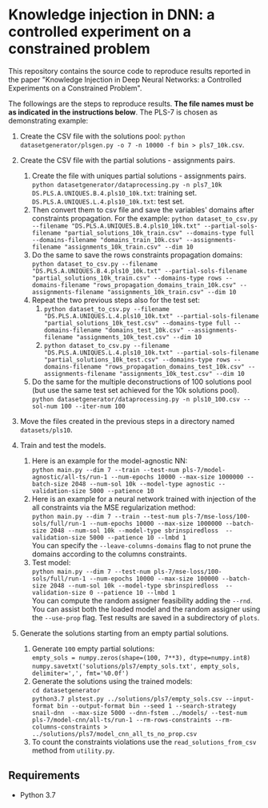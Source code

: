 # Knowledge injection in DNN: a controlled experiment on a constrained problem

This repository contains the source code to reproduce results reported in the paper "Knowledge Injection in Deep Neural 
Networks: a Controlled Experiments on a Constrained Problem".

The followings are the steps to reproduce results. **The file names must be as indicated in the instructions below**.
The PLS-7 is chosen as demonstrating example:

1)  Create the CSV file with the solutions pool:
    `python datasetgenerator/plsgen.py -o 7 -n 10000 -f bin > pls7_10k.csv`.
2)  Create the CSV file with the partial solutions - assignments pairs.  
    1) Create the file with uniques partial solutions - assignments pairs.  
    `python datasetgenerator/dataprocessing.py -n pls7_10k`  
    `DS.PLS.A.UNIQUES.B.4.pls10_10k.txt`: training set.  
    `DS.PLS.A.UNIQUES.L.4.pls10_10k.txt`: test set.  
    2) Then convert them to csv file and save the variables' domains after constraints propagation. For the example:
    `python dataset_to_csv.py --filename "DS.PLS.A.UNIQUES.B.4.pls10_10k.txt" --partial-sols-filename "partial_solutions_10k_train.csv" --domains-type full --domains-filename "domains_train_10k.csv" --assignments-filename "assignments_10k_train.csv" --dim 10`  
    3) Do the same to save the rows constraints propagation domains:  
    `python dataset_to_csv.py --filename "DS.PLS.A.UNIQUES.B.4.pls10_10k.txt" --partial-sols-filename "partial_solutions_10k_train.csv" --domains-type rows --domains-filename "rows_propagation_domains_train_10k.csv" --assignments-filename "assignments_10k_train.csv" --dim 10`  
    4) Repeat the two previous steps also for the test set:
       1) `python dataset_to_csv.py --filename "DS.PLS.A.UNIQUES.L.4.pls10_10k.txt" --partial-sols-filename "partial_solutions_10k_test.csv" --domains-type full --domains-filename "domains_test_10k.csv" --assignments-filename "assignments_10k_test.csv" --dim 10`
       2) `python dataset_to_csv.py --filename "DS.PLS.A.UNIQUES.L.4.pls10_10k.txt" --partial-sols-filename "partial_solutions_10k_test.csv" --domains-type rows --domains-filename "rows_propagation_domains_test_10k.csv" --assignments-filename "assignments_10k_test.csv" --dim 10`
    5) Do the same for the multiple deconstructions of 100 solutions pool (but use the same test set achieved for the 10k 
    solutions pool). 
    `python datasetgenerator/dataprocessing.py -n pls10_100.csv --sol-num 100 --iter-num 100` 
    
3) Move the files created in the previous steps in a directory named `datasets/pls10`.

4) Train and test the models.
    1. Here is an example for the model-agnostic NN:  
    `python main.py --dim 7 --train --test-num pls-7/model-agnostic/all-ts/run-1 --num-epochs 10000 --max-size 1000000 --batch-size 2048 --num-sol 10k --model-type agnostic --validation-size 5000 --patience 10`  
    2. Here is an example for a neural network trained with injection of the all constraints via the MSE regularization 
    method:  
    `python main.py --dim 7 --train --test-num pls-7/mse-loss/100-sols/full/run-1
    --num-epochs 10000 --max-size 1000000 --batch-size 2048 --num-sol 10k --model-type sbrinspiredloss 
    --validation-size 5000 --patience 10 --lmbd 1`  
    You can specify the `--leave-columns-domains` flag to not prune the domains according to the columns constraints.  
    3. Test model:  
    `python main.py --dim 7 --test-num pls-7/mse-loss/100-sols/full/run-1
    --num-epochs 10000 --max-size 100000 --batch-size 2048 --num-sol 10k --model-type sbrinspiredloss 
    --validation-size 0 --patience 10 --lmbd 1`  
    You can compute the random assigner feasibility adding the `--rnd`. You can assist both the loaded model and the 
    random assigner using the `--use-prop` flag.
    Test results are saved in a subdirectory of `plots`.

5) Generate the solutions starting from an empty partial solutions.  
    1. Generate `100` empty partial solutions:  
    `empty_sols = numpy.zeros(shape=(100, 7**3), dtype=numpy.int8)`  
    `numpy.savetxt('solutions/pls7/empty_sols.txt', empty_sols, delimiter=',', fmt='%0.0f')`  
    2. Generate the solutions using the trained models:  
    `cd datasetgenerator`  
    `python3.7 plstest.py ../solutions/pls7/empty_sols.csv --input-format bin --output-format bin --seed 1 --search-strategy snail-dnn  --max-size 5000 --dnn-fstem ../models/ --test-num pls-7/model-cnn/all-ts/run-1 --rm-rows-constraints --rm-columns-constraints >  ../solutions/pls7/model_cnn_all_ts_no_prop.csv`  
    3. To count the constraints violations use the `read_solutions_from_csv` method from `utility.py`.  


## Requirements

- Python 3.7